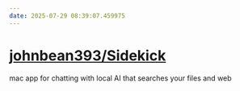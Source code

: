 ```yaml
---
date: 2025-07-29 08:39:07.459975
---
```


# [johnbean393/Sidekick](https://github.com/johnbean393/Sidekick)

mac app for chatting with local AI that searches your files and web